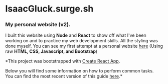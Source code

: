 # IsaacGluck.surge.sh
### My personal website (v2).

I built this website using **Node** and **React** to show off what I\'ve been working on and to practice my web development skills. All the styling was done myself. You can see my first attempt at a personal website <a href="IsaacGluck.github.io">here</a> (Using raw **HTML, CSS, Javascript, and Bootstrap**)


*This project was bootstrapped with [Create React App](https://github.com/facebookincubator/create-react-app).

Below you will find some information on how to perform common tasks.<br>
You can find the most recent version of this guide [here](https://github.com/facebookincubator/create-react-app/blob/master/packages/react-scripts/template/README.md).*
